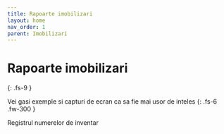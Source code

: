 ```yaml
---
title: Rapoarte imobilizari
layout: home
nav_order: 1
parent: Imobilizari
---
```

# Rapoarte imobilizari
{: .fs-9 }

Vei gasi exemple si capturi de ecran ca sa fie mai usor de inteles
{: .fs-6 .fw-300 }

Registrul numerelor de inventar
